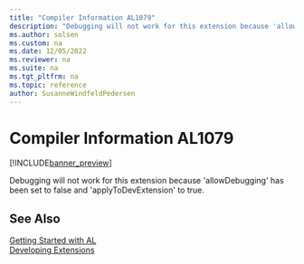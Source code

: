 ```yaml
---
title: "Compiler Information AL1079"
description: "Debugging will not work for this extension because 'allowDebugging' has been set to false and 'applyToDevExtension' to true."
ms.author: solsen
ms.custom: na
ms.date: 12/05/2022
ms.reviewer: na
ms.suite: na
ms.tgt_pltfrm: na
ms.topic: reference
author: SusanneWindfeldPedersen
---
```

[//]: # (START>DO_NOT_EDIT)
[//]: # (IMPORTANT:Do not edit any of the content between here and the END>DO_NOT_EDIT.)
[//]: # (Any modifications should be made in the .xml files in the ModernDev repo.)
# Compiler Information AL1079

[!INCLUDE[banner_preview](../includes/banner_preview.md)]

Debugging will not work for this extension because 'allowDebugging' has been set to false and 'applyToDevExtension' to true.

[//]: # (IMPORTANT: END>DO_NOT_EDIT)
## See Also  
[Getting Started with AL](../devenv-get-started.md)  
[Developing Extensions](../devenv-dev-overview.md)  